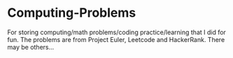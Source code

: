 # Computing-Problems
For storing computing/math problems/coding practice/learning that I did for fun. The problems are from Project Euler, Leetcode and HackerRank. There may be others...
